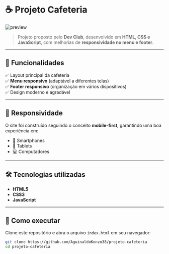 # ☕ Projeto Cafeteria  

![preview](./preview.png)  
> Projeto proposto pelo **Dev Club**, desenvolvido em **HTML, CSS e JavaScript**, com melhorias de **responsividade no menu e footer**.  

---

## 🔧 Funcionalidades  
✅ Layout principal da cafeteria  
✅ **Menu responsivo** (adaptável a diferentes telas)  
✅ **Footer responsivo** (organização em vários dispositivos)  
✅ Design moderno e agradável  

---

## 📱 Responsividade  
O site foi construído seguindo o conceito **mobile-first**, garantindo uma boa experiência em:  

- 📱 Smartphones  
- 📲 Tablets  
- 💻 Computadores  

---

## 🛠️ Tecnologias utilizadas  
- **HTML5**  
- **CSS3**  
- **JavaScript**  

---

## 🚀 Como executar  
Clone este repositório e abra o arquivo `index.html` em seu navegador:  

```bash
git clone https://github.com/AguinaldoKonzo38/projeto-cafeteria
cd projeto-cafeteria

